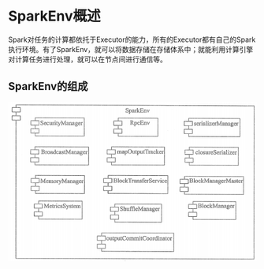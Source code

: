 # SparkEnv概述

Spark对任务的计算都依托于Executor的能力，所有的Executor都有自己的Spark执行环境。有了SparkEnv，就可以将数据存储在存储体系中；就能利用计算引擎对计算任务进行处理，就可以在节点间进行通信等。

## SparkEnv的组成

![](_v_images/_1572853650_9264.png)















